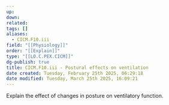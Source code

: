 ```yaml
---
up: 
down: 
related: 
tags: []
aliases:
  - CICM.F10.iii
field: "[[Physiology]]"
order: "[[Explain]]"
type: "[[LO.C.PEX.CICM]]"
dg-publish: true
title: CICM.F10.iii - Postural effects on ventilation
date created: Tuesday, February 25th 2025, 06:29:18
date modified: Tuesday, March 25th 2025, 16:09:21
---
```


Explain the effect of changes in posture on ventilatory function.
